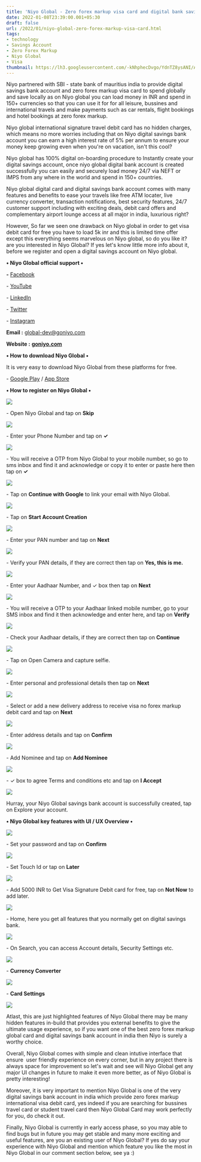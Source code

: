 ```yaml
---
title: 'Niyo Global - Zero forex markup visa card and digital bank savings account in india.'
date: 2022-01-08T23:39:00.001+05:30
draft: false
url: /2022/01/niyo-global-zero-forex-markup-visa-card.html
tags: 
- technology
- Savings Account
- Zero Forex Markup
- Niyo Global
- Visa
thumbnail: https://lh3.googleusercontent.com/-kNhphecDvgo/YdnTZ8ysANI/AAAAAAAAIYo/YWmAYBK_m6kh1CvHRer_V-C3CxcrwmiMwCNcBGAsYHQ/s1600/1641665378594600-0.png
---
```


  

Niyo partnered with SBI - state bank of mauritius india to provide digital savings bank account and zero forex markup visa card to spend globally and save locally as on Niyo global you can load money in INR and spend in 150+ currencies so that you can use it for for all leisure, bussines and international travels and make payments such as car rentals, flight bookings and hotel bookings at zero forex markup.

  

Niyo global international signature travel debit card has no hidden charges, which means no more worries including that on Niyo digital savings bank account you can earn a high interest rate of 5% per annum to ensure your money keep growing even when you're on vacation, isn't this cool?

  

Niyo global has 100% digital on-boarding procedure to Instantly create your digital savings account, once niyo global digital bank account is created successfully you can easily and securely load money 24/7 via NEFT or IMPS from any where in the world and spend in 150+ countries.

  

Niyo global digital card and digital savings bank account comes with many features and benefits to ease your travels like free ATM locater, live currency converter, transaction notifications, best security features, 24/7 customer support including with exciting deals, debit card offers and complementary airport lounge access at all major in india, luxurious right?

  

However, So far we seen one drawback on Niyo global in order to get visa debit card for free you have to load 5k inr and this is limited time offer except this everything seems marvelous on Niyo global, so do you like it? are you interested in Niyo Global? If yes let's know little more info about it, before we register and open a digital savings account on Niyo global.

  

**• Niyo Global official support •**

**\-** [Facebook](https://www.facebook.com/getniyo/)

\- [YouTube](https://www.youtube.com/channel/UCS3ze-1OXrgXIW4jEWRcS8g)

\- [LinkedIn](https://in.linkedin.com/company/niyo-solutions-inc)

\- [Twitter](https://twitter.com/theniyo)

\- [Instagram](https://www.instagram.com/go_niyo)

  

**Email :** [global-dev@goniyo.com](mailto:global-dev@goniyo.com)

**Website :** **[goniyo.com](http://goniyo.com)**

**• How to download Niyo Global •**

  

It is very easy to download Niyo Global from these platforms for free.

  

\- [Google Play](https://play.google.com/store/apps/details?id=com.niyo.sbm&hl=en&gl=US&auao=false&referrer=utm_source=google&utm_medium=organic&utm_term=niyo%20global%20app%20store&pcampaignid=APPU_1_kcjZYbmjBv71juMPuNyJ4A8) / [App Store](https://apps.apple.com/in/app/niyo-global-by-dcb/id1451275528)

**• How to register on Niyo Global •**

 ![](https://lh3.googleusercontent.com/-jWEpBf5en4g/YdnTY3ZkGWI/AAAAAAAAIYk/di0RpgdTv9o0CL2sEDDoWhhYKOJGen1oACNcBGAsYHQ/s1600/1641665374342057-1.png) 

  

\- Open Niyo Global and tap on **Skip**

 **![](https://lh3.googleusercontent.com/-3M0G-HPzPaA/YdnTXgoTraI/AAAAAAAAIYg/b6GxRdB5JLgSWr3p-SrnshKMQWYl9-cbgCNcBGAsYHQ/s1600/1641665370179733-2.png)** 

\- Enter your Phone Number and tap on **✓**

 **![](https://lh3.googleusercontent.com/-aQSPV6Fy89c/YdnTWtBqcvI/AAAAAAAAIYc/uRIPGqlvxHw9e7hCJokJFvwURhyXBfkzwCNcBGAsYHQ/s1600/1641665366055097-3.png)** 

  

  

\- You will receive a OTP from Niyo Global to your mobile number, so go to sms inbox and find it and acknowledge or copy it to enter or paste here then tap on **✓**

 **![](https://lh3.googleusercontent.com/-ayU26tRq1OE/YdnTVl5AIOI/AAAAAAAAIYY/PifotnyAhkkf9dHBYMt0FFTfotnKRkBYQCNcBGAsYHQ/s1600/1641665361910287-4.png)** 

\- Tap on **Continue with Google** to link your email with Niyo Global.

  

 ![](https://lh3.googleusercontent.com/-PtSojk7Hcoo/YdnTUmef_uI/AAAAAAAAIYU/ShZuSCNzFrksQ0ULB-cj-sOW4RX3Uie4wCNcBGAsYHQ/s1600/1641665357499621-5.png) 

  

\- Tap on **Start Account Creation**

 **![](https://lh3.googleusercontent.com/-HvD7yuHjHiE/YdnTTUtJ34I/AAAAAAAAIYQ/OPT80t-AEa0IERWmu8GxwXvFbrz5IH4qgCNcBGAsYHQ/s1600/1641665353301582-6.png)** 

\- Enter your PAN number and tap on **Next**

 **![](https://lh3.googleusercontent.com/-wtlRdnZeGlo/YdnTST1ts2I/AAAAAAAAIYM/kjMUV7TbXeAV-Y9OgubeWUK30XHuxx6tACNcBGAsYHQ/s1600/1641665349561220-7.png)** 

\- Verify your PAN details, if they are correct then tap on **Yes, this is me.**

 **![](https://lh3.googleusercontent.com/-68BDfAVbCq0/YdnTRW3VHtI/AAAAAAAAIYI/lLUl0caE9gYeXAIR18EyJ1jC6SBnS1b2QCNcBGAsYHQ/s1600/1641665345128494-8.png)** 

\- Enter your Aadhaar Number, and ✓ box then tap on **Next**

 **![](https://lh3.googleusercontent.com/-zHXpvfK67eM/YdnTQdGaVDI/AAAAAAAAIYE/DT-w4OkHZRAaTRvAtiQJAeh5ihgOZ4-owCNcBGAsYHQ/s1600/1641665340413933-9.png)** 

  

\- You will receive a OTP to your Aadhaar linked mobile number, go to your SMS inbox and find it then acknowledge and enter here, and tap on **Verify**

 ![](https://lh3.googleusercontent.com/-fDgG2Lob6OU/YdnTPPAkJ2I/AAAAAAAAIYA/jmNEc2teNrgYmHIVuKGT-L6q-ndgp_gTwCNcBGAsYHQ/s1600/1641665336352539-10.png) 

  

\- Check your Aadhaar details, if they are correct then tap on **Continue**

 **![](https://lh3.googleusercontent.com/-S02Fv6hVcAs/YdnTOJ1ZY3I/AAAAAAAAIX8/xAo88SBEe18TEa-5f-Xp9ETldJLBTrl7ACNcBGAsYHQ/s1600/1641665332152847-11.png)** 

\- Tap on Open Camera and capture selfie.

  

 ![](https://lh3.googleusercontent.com/-T7WNPp7zzWI/YdnTNMhupDI/AAAAAAAAIX0/taC4k8HdeLEwgtJHSpbmAl_fe9SVc8jcQCNcBGAsYHQ/s1600/1641665328087325-12.png) 

  

\- Enter personal and professional details then tap on **Next**

 **![](https://lh3.googleusercontent.com/-3AwE7SYSiYU/YdnTMMZYcQI/AAAAAAAAIXw/_V-98ahEt6c1gk1AhrUrj6DGHqTIeq7XgCNcBGAsYHQ/s1600/1641665323893174-13.png)** 

\- Select or add a new delivery address to receive visa no forex markup debit card and tap on **Next**

 **![](https://lh3.googleusercontent.com/-oZ5vc4pfDUU/YdnTLBWqwMI/AAAAAAAAIXs/6m9n9p0g8AoAQRavdJnjrygNFivZmlGugCNcBGAsYHQ/s1600/1641665319293818-14.png)** 

\- Enter address details and tap on **Confirm**

 **![](https://lh3.googleusercontent.com/-GHN5ROcqyCU/YdnTJyPvVoI/AAAAAAAAIXo/6TeCuHZjdigBMrDv2S9Zw70wKboZ_QXiACNcBGAsYHQ/s1600/1641665314814142-15.png)** 

\- Add Nominee and tap on **Add Nominee**

 **![](https://lh3.googleusercontent.com/-jTnnhDe_UCg/YdnTIhca3jI/AAAAAAAAIXk/d4JN6aarWDo_gzByyy5UEhkVTA4JCvBEwCNcBGAsYHQ/s1600/1641665310055332-16.png)** 

\- ✓ box to agree Terms and conditions etc and tap on **I Accept**

 **![](https://lh3.googleusercontent.com/-eWb4jjnPtVs/YdnTHkLRccI/AAAAAAAAIXg/-HenulsXGoc1bL_vgGynRISHrmVB1DfygCNcBGAsYHQ/s1600/1641665305456962-17.png)** 

  

Hurray, your Niyo Global savings bank account is successfully created, tap on Explore your account.

  

**• Niyo Global key features with UI / UX Overview •**

  

 ![](https://lh3.googleusercontent.com/-7ncT-ymcKtw/YdnTGUBawsI/AAAAAAAAIXc/O7xP_P5pbA0pLah-4xWIYVinZQUQIH0QwCNcBGAsYHQ/s1600/1641665301258160-18.png) 

  

  

\- Set your password and tap on **Confirm**

 ![](https://lh3.googleusercontent.com/-CPLpzwSxDcU/YdnTFaa7mMI/AAAAAAAAIXY/I7FGX-uS1DAH7AxZK3MqlZDyW3wsoKUewCNcBGAsYHQ/s1600/1641665296890285-19.png) 

  

\- Set Touch Id or tap on **Later**

 **![](https://lh3.googleusercontent.com/-6QhJLOG38Mo/YdnTEGTawxI/AAAAAAAAIXU/4nUNk2YBwe0EEd7qz9iNzM8zzAaYxZDowCNcBGAsYHQ/s1600/1641665292206871-20.png)** 

\- Add 5000 INR to Get Visa Signature Debit card for free, tap on **Not Now** to add later.

  

 ![](https://lh3.googleusercontent.com/-0R0m6Bl-dxw/YdnTDJEs_vI/AAAAAAAAIXQ/LO4iS8Y9g78pTe9asQ0wkJJ47i7iQcGvgCNcBGAsYHQ/s1600/1641665287829983-21.png) 

  

  

\- Home, here you get all features that you normally get on digital savings bank.

  

 ![](https://lh3.googleusercontent.com/-YCpqFMQwGBY/YdnTB_IMEQI/AAAAAAAAIXM/Pyb8BM2bIhwuGZXDXlPLwwLsIXmD0SgrACNcBGAsYHQ/s1600/1641665283279381-22.png) 

  

  

\- On Search, you can access Account details, Security Settings etc.

  

 ![](https://lh3.googleusercontent.com/-qUB5_wPkJi4/YdnTAybNvOI/AAAAAAAAIXI/H-fcSZzXO8s4AwH7sRGcUQ8f1AVnvVwdQCNcBGAsYHQ/s1600/1641665278664134-23.png) 

  

\- **Currency Converter**

  

 ![](https://lh3.googleusercontent.com/-59IlvtV0Yhw/YdnS_uWohSI/AAAAAAAAIXE/3fCX-1SLlcMEt2XuBR9lSFjQX8EWDzIWACNcBGAsYHQ/s1600/1641665273983988-24.png) 

  

\- **Card Settings**

 **![](https://lh3.googleusercontent.com/-RRmaSS7C7as/YdnS-WYwHHI/AAAAAAAAIXA/4HlfSi3bHto9qgsti8K3uLBMPN112MOYwCNcBGAsYHQ/s1600/1641665267724294-25.png)** 

Atlast, this are just highlighted features of Niyo Global there may be many hidden features in-build that provides you external benefits to give the ultimate usage experience, so if you want one of the best zero forex markup global card and digital savings bank account in india then Niyo is surely a worthy choice.

  

Overall, Niyo Global comes with simple and clean intutive interface that ensure  user friendly experience on every corner, but in any project there is always space for improvement so let's wait and see will Niyo Global get any major UI changes in future to make it even more better, as of Niyo Global is pretty interesting!

  

Moreover, it is very important to mention Niyo Global is one of the very digital savings bank account in india which provide zero forex markup international visa debit card, yes indeed if you are searching for bussines travel card or student travel card then Niyo Global Card may work perfectly for you, do check it out.

  

Finally, Niyo Global is currently in early access phase, so you may able to find bugs but in future you may get stable and many more exciting and useful features, are you an existing user of Niyo Global? If yes do say your experience with Niyo Global and mention which feature you like the most in Niyo Global in our comment section below, see ya :)